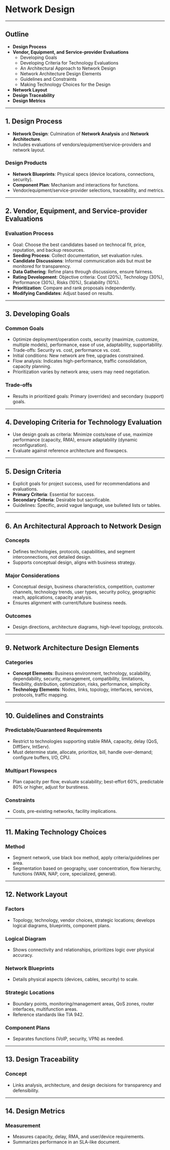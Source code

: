 # Network Design

---

## Outline
- **Design Process**
- **Vendor, Equipment, and Service-provider Evaluations**
  - Developing Goals
  - Developing Criteria for Technology Evaluations
  - An Architectural Approach to Network Design
  - Network Architecture Design Elements
  - Guidelines and Constraints
  - Making Technology Choices for the Design
- **Network Layout**
- **Design Traceability**
- **Design Metrics**

---

## 1. Design Process
- **Network Design**: Culmination of **Network Analysis** and **Network Architecture**.
- Includes evaluations of vendors/equipment/service-providers and network layout.

### Design Products
- **Network Blueprints**: Physical specs (device locations, connections, security).
- **Component Plan**: Mechanism and interactions for functions.
- Vendor/equipment/service-provider selections, traceability, and metrics.

---

## 2. Vendor, Equipment, and Service-provider Evaluations
### Evaluation Process
- Goal: Choose the best candidates based on technocal fit, price, reputation, and backup resources.
- **Seeding Process**: Collect documentation, set evaluation rules.
- **Candidate Discussions**: Informal communication aids but must be monitored for transparency.
- **Data Gathering**: Refine plans through discussions, ensure fairness.
- **Rating Development**: Objective criteria: Cost (20%), Technology (30%), Performance (30%), Risks (10%), Scalability (10%).
- **Prioritization**: Compare and rank proposals independently.
- **Modifying Candidates**: Adjust based on results.

---

## 3. Developing Goals
### Common Goals
- Optimize deployment/operation costs, security (maximize, customize, multiple models), performance, ease of use, adaptability, supportability.
- Trade-offs: Security vs. cost, performance vs. cost.
- Initial conditions: New network are free, upgrades constrained.
- Flow analysis: Indicates high-performance, traffic consolidation, capacity planning.
- Prioritization varies by network area; users may need negotiation.

### Trade-offs
- Results in prioritized goals: Primary (overrides) and secondary (support) goals.

---

## 4. Developing Criteria for Technology Evaluation
- Use design goals as criteria: Minimize costs/ease of use, maximize performance (capacity, RMA), ensure adaptability (dynamic reconfiguration).
- Evaluate against reference architecture and flowspecs.

---

## 5. Design Criteria
- Explicit goals for project success, used for recommendations and evaluations.
- **Primary Criteria**: Essential for success.
- **Secondary Criteria**: Desirable but sacrificable.
- Guidelines: Specific, avoid vague language, use bulleted lists or tables.

---

## 6. An Architectural Approach to Network Design
### Concepts
- Defines technologies, protocols, capabilities, and segment interconnections, not detailed design.
- Supports conceptual design, aligns with business strategy.

### Major Considerations
- Conceptual design, business characteristics, competition, customer channels, technology trends, user types, security policy, geographic reach, applications, capacity analysis.
- Ensures alignment with current/future business needs.

### Outcomes
- Design directions, architecture diagrams, high-level topology, protocols.

---

## 9. Network Architecture Design Elements
### Categories
- **Concept Elements**: Business environment, technology, scalability, dependability, security, management, compatibility, limitations, flexibility, distribution, optimization, risks, performance, simplicity.
- **Technology Elements**: Nodes, links, topology, interfaces, services, protocols, traffic mapping.

---

## 10. Guidelines and Constraints
### Predictable/Guaranteed Requirements
- Restrict to technologies supporting stable RMA, capacity, delay (QoS, DiffServ, IntServ).
- Must determine state, allocate, prioritize, bill, handle over-demand; configure buffers, I/O, CPU.

### Multipart Flowspecs
- Plan capacity per flow, evaluate scalability; best-effort 60%, predictable 80% or higher, adjust for burstiness.

### Constraints
- Costs, pre-existing networks, facility implications.

---

## 11. Making Technology Choices
### Method
- Segment network, use black box method, apply criteria/guidelines per area.
- Segmentation based on geography, user concentration, flow hierarchy, functions (WAN, NAP, core, specialized, general).

---

## 12. Network Layout
### Factors
- Topology, technology, vendor choices, strategic locations; develops logical diagrams, blueprints, component plans.

### Logical Diagram
- Shows connectivity and relationships, prioritizes logic over physical accuracy.

### Network Blueprints
- Details physical aspects (devices, cables, security) to scale.

### Strategic Locations
- Boundary points, monitoring/management areas, QoS zones, router interfaces, multifunction areas.
- Reference standards like TIA 942.

### Component Plans
- Separates functions (VoIP, security, VPN) as needed.

---

## 13. Design Traceability
### Concept
- Links analysis, architecture, and design decisions for transparency and defensibility.

---

## 14. Design Metrics
### Measurement
- Measures capacity, delay, RMA, and user/device requirements.
- Summarizes performance in an SLA-like document.